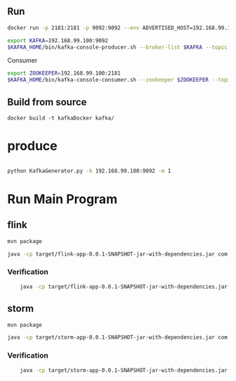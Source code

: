 
Run
---

```bash
docker run -p 2181:2181 -p 9092:9092 --env ADVERTISED_HOST=192.168.99.100 --env ADVERTISED_PORT=9092 kafkadocker 
```

```bash
export KAFKA=192.168.99.100:9092
$KAFKA_HOME/bin/kafka-console-producer.sh --broker-list $KAFKA --topic test
```


Consumer 
```bash
export ZOOKEEPER=192.168.99.100:2181
$KAFKA_HOME/bin/kafka-console-consumer.sh --zookeeper $ZOOKEEPER --topic test
```




Build from source
---

    docker build -t kafkaDocker kafka/



# produce
```bash

python KafkaGenerator.py -k 192.168.99.100:9092 -m 1
```




# Run Main Program
## flink 
```bash
mvn package

java -cp target/flink-app-0.0.1-SNAPSHOT-jar-with-dependencies.jar com.nventdata.task.flink.topology.FlinkKafkaTopology /Users/kidio/temp/interviewQuestions/StormFlinkPerformance/flink-app/flink-app.properties
```

### Verification
```bash
    java -cp target/flink-app-0.0.1-SNAPSHOT-jar-with-dependencies.jar com.nventdata.task.flink.verification.KafkaConsumer 192.168.99.100:2181 random1,random2,random3 10000 1000
```

## storm
```bash
mvn package

java -cp target/storm-app-0.0.1-SNAPSHOT-jar-with-dependencies.jar com.nventdata.task.storm.topology.StormKafkaTopology /Users/kidio/temp/interviewQuestions/StormFlinkPerformance/storm-app/storm-app.properties
```


### Verification
```bash
    java -cp target/storm-app-0.0.1-SNAPSHOT-jar-with-dependencies.jar com.nventdata.task.storm.verification.KafkaConsumer 192.168.99.100:2181 random1,random2,random3 10000 1000
```






